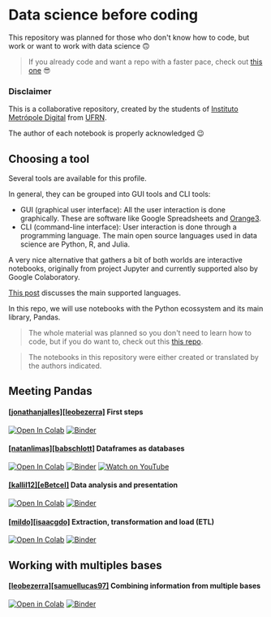 # Data science before coding

This repository was planned for those who don't know how to code, but work or want to work with data science 🙃

> If you already code and want a repo with a faster pace, check out [this one](https://github.com/ivanovitchm/datascience_one_2019_1) 😎

### Disclaimer

This is a collaborative repository, created by the students of [Instituto Metrópole Digital](imd.ufrn.br) from [UFRN](ufrn.br).

The author of each notebook is properly acknowledged 😉 

## Choosing a tool

Several tools are available for this profile.

In general, they can be grouped into GUI tools and CLI tools:
- GUI (graphical user interface): All the user interaction is done graphically. These are software like Google Spreadsheets and [Orange3](https://orange.biolab.si). 
- CLI (command-line interface): User interaction is done through a programming language. The main open source languages used in data science are Python, R, and Julia.

A very nice alternative that gathers a bit of both worlds are interactive notebooks, originally from project Jupyter and currently supported also by Google Colaboratory.

[This post](https://medium.com/@leobezerra_90682/python-r-messi-and-cristiano-d2b5278dbd5a) discusses the main supported languages.

In this repo, we will use notebooks with the Python ecossystem and its main library, Pandas.

> The whole material was planned so you don't need to learn how to code, but if you do want to, check out this [this repo](https://github.com/leobezerra/python-zero).

> The notebooks in this repository were either created or translated by the authors indicated.

## Meeting Pandas

#### [[jonathanjalles]](https://github.com/jonathanjalles)[[leobezerra]](https://github.com/leobezerra) First steps
[![Open In Colab](https://colab.research.google.com/assets/colab-badge.svg)](https://colab.research.google.com/github/leobezerra/pandas-zero/blob/master/en/notebooks/First_steps.ipynb)
[![Binder](https://mybinder.org/badge_logo.svg)](https://mybinder.org/v2/gh/leobezerra/pandas-zero/master/)

#### [[natanlimas]](https://github.com/natanlimas)[[babschlott]](https://github.com/babschlott) Dataframes as databases
[![Open In Colab](https://colab.research.google.com/assets/colab-badge.svg)](https://colab.research.google.com/github/leobezerra/pandas-zero/blob/master/en/notebooks/DataframeDB.ipynb)
[![Binder](https://mybinder.org/badge_logo.svg)](https://mybinder.org/v2/gh/leobezerra/pandas-zero/master/)
[![Watch on YouTube](https://img.shields.io/badge/Watch%20on-YouTube-red.svg)](https://youtu.be/Fqk3sdeAXMo)

#### [[kallil12]](https://github.com/kallil12)[[eBetcel]](https://github.com/eBetcel) Data analysis and presentation
[![Open In Colab](https://colab.research.google.com/assets/colab-badge.svg)](https://colab.research.google.com/github/leobezerra/pandas-zero/blob/master/en/notebooks/Visualization.ipynb)
[![Binder](https://mybinder.org/badge_logo.svg)](https://mybinder.org/v2/gh/leobezerra/pandas-zero/master/)

#### [[mildo]](https://github.com/mildo)[[isaacgdo]](https://github.com/isaacgdo) Extraction, transformation and load (ETL)
[![Open In Colab](https://colab.research.google.com/assets/colab-badge.svg)](https://colab.research.google.com/github/leobezerra/pandas-zero/blob/master/en/notebooks/ETL.ipynb)
[![Binder](https://mybinder.org/badge_logo.svg)](https://mybinder.org/v2/gh/leobezerra/pandas-zero/master/)

## Working with multiples bases

#### [[leobezerra]](https://github.com/leobezerra)[[samuellucas97]](https://github.com/Samuellucas97) Combining information from multiple bases
[![Open in Colab](https://colab.research.google.com/assets/colab-badge.svg)](https://github.com/leobezerra/pandas-zero/blob/master/en/notebooks/Combining_Information_From_Multiple_Bases.ipynb)
[![Binder](https://mybinder.org/badge_logo.svg)](https://mybinder.org/v2/gh/leobezerra/pandas-zero/master/)


